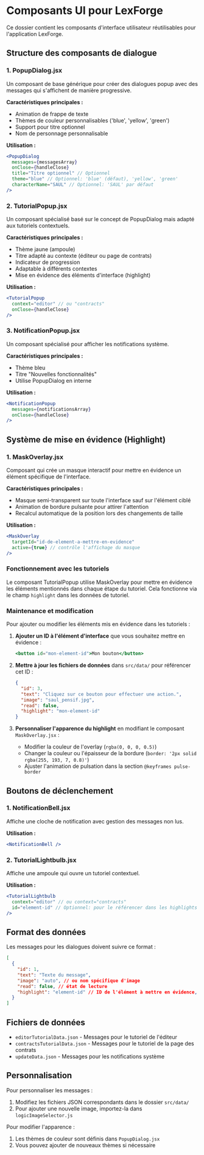 # Composants UI pour LexForge

Ce dossier contient les composants d'interface utilisateur réutilisables pour l'application LexForge.

## Structure des composants de dialogue

### 1. PopupDialog.jsx

Un composant de base générique pour créer des dialogues popup avec des messages qui s'affichent de manière progressive.

**Caractéristiques principales :**
- Animation de frappe de texte
- Thèmes de couleur personnalisables ('blue', 'yellow', 'green')
- Support pour titre optionnel
- Nom de personnage personnalisable

**Utilisation :**
```jsx
<PopupDialog 
  messages={messagesArray}
  onClose={handleClose}
  title="Titre optionnel" // Optionnel
  theme="blue" // Optionnel: 'blue' (défaut), 'yellow', 'green'
  characterName="SAUL" // Optionnel: 'SAUL' par défaut
/>
```

### 2. TutorialPopup.jsx

Un composant spécialisé basé sur le concept de PopupDialog mais adapté aux tutoriels contextuels.

**Caractéristiques principales :**
- Thème jaune (ampoule)
- Titre adapté au contexte (éditeur ou page de contrats)
- Indicateur de progression
- Adaptable à différents contextes
- Mise en évidence des éléments d'interface (highlight)

**Utilisation :**
```jsx
<TutorialPopup
  context="editor" // ou "contracts"
  onClose={handleClose}
/>
```

### 3. NotificationPopup.jsx

Un composant spécialisé pour afficher les notifications système.

**Caractéristiques principales :**
- Thème bleu
- Titre "Nouvelles fonctionnalités"
- Utilise PopupDialog en interne

**Utilisation :**
```jsx
<NotificationPopup
  messages={notificationsArray}
  onClose={handleClose}
/>
```

## Système de mise en évidence (Highlight)

### 1. MaskOverlay.jsx

Composant qui crée un masque interactif pour mettre en évidence un élément spécifique de l'interface.

**Caractéristiques principales :**
- Masque semi-transparent sur toute l'interface sauf sur l'élément ciblé
- Animation de bordure pulsante pour attirer l'attention
- Recalcul automatique de la position lors des changements de taille

**Utilisation :**
```jsx
<MaskOverlay
  targetId="id-de-element-a-mettre-en-evidence"
  active={true} // contrôle l'affichage du masque
/>
```

### Fonctionnement avec les tutoriels

Le composant TutorialPopup utilise MaskOverlay pour mettre en évidence les éléments mentionnés dans chaque étape du tutoriel. Cela fonctionne via le champ `highlight` dans les données de tutoriel.

### Maintenance et modification

Pour ajouter ou modifier les éléments mis en évidence dans les tutoriels :

1. **Ajouter un ID à l'élément d'interface** que vous souhaitez mettre en évidence :
   ```jsx
   <button id="mon-element-id">Mon bouton</button>
   ```

2. **Mettre à jour les fichiers de données** dans `src/data/` pour référencer cet ID :
   ```json
   {
     "id": 3,
     "text": "Cliquez sur ce bouton pour effectuer une action.",
     "image": "saul_pensif.jpg",
     "read": false,
     "highlight": "mon-element-id"
   }
   ```

3. **Personnaliser l'apparence du highlight** en modifiant le composant `MaskOverlay.jsx` :
   - Modifier la couleur de l'overlay (`rgba(0, 0, 0, 0.5)`)
   - Changer la couleur ou l'épaisseur de la bordure (`border: '2px solid rgba(255, 193, 7, 0.8)'`)
   - Ajuster l'animation de pulsation dans la section `@keyframes pulse-border`

## Boutons de déclenchement

### 1. NotificationBell.jsx

Affiche une cloche de notification avec gestion des messages non lus.

**Utilisation :**
```jsx
<NotificationBell />
```

### 2. TutorialLightbulb.jsx

Affiche une ampoule qui ouvre un tutoriel contextuel.

**Utilisation :**
```jsx
<TutorialLightbulb 
  context="editor" // ou context="contracts"
  id="element-id" // Optionnel: pour le référencer dans les highlights
/>
```

## Format des données

Les messages pour les dialogues doivent suivre ce format :

```json
[
  {
    "id": 1,
    "text": "Texte du message",
    "image": "auto", // ou nom spécifique d'image
    "read": false, // état de lecture
    "highlight": "element-id" // ID de l'élément à mettre en évidence, null si aucun
  }
]
```

## Fichiers de données

- `editorTutorialData.json` - Messages pour le tutoriel de l'éditeur
- `contractsTutorialData.json` - Messages pour le tutoriel de la page des contrats
- `updateData.json` - Messages pour les notifications système

## Personnalisation

Pour personnaliser les messages :
1. Modifiez les fichiers JSON correspondants dans le dossier `src/data/`
2. Pour ajouter une nouvelle image, importez-la dans `logicImageSelector.js`

Pour modifier l'apparence :
1. Les thèmes de couleur sont définis dans `PopupDialog.jsx`
2. Vous pouvez ajouter de nouveaux thèmes si nécessaire 
